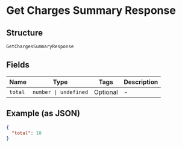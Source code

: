 
# Get Charges Summary Response

## Structure

`GetChargesSummaryResponse`

## Fields

| Name | Type | Tags | Description |
|  --- | --- | --- | --- |
| `total` | `number \| undefined` | Optional | - |

## Example (as JSON)

```json
{
  "total": 10
}
```


